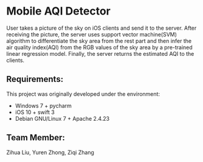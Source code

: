# Mobile AQI Detector

User takes a picture of the sky on iOS clients and send it to the server. After receiving the picture, the server uses support vector machine(SVM) algorithm to differentiate the sky area from the rest part and then infer the air quality index(AQI) from the RGB values of the sky area by a pre-trained linear regression model. Finally, the server returns the estimated AQI to the clients.

Requirements:
-------------
This project was originally developed under the environment:
 * Windows 7 + pycharm
 * iOS 10 + swift 3
 * Debian GNU/Linux 7 + Apache 2.4.23

Team Member:
------------
Zihua Liu, Yuren Zhong, Ziqi Zhang